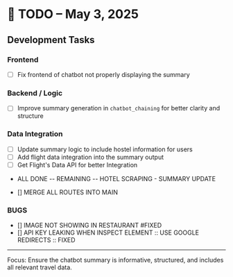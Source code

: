# 📝 TODO – May 3, 2025

##  Development Tasks

###  Frontend
- [ ] Fix frontend of chatbot not properly displaying the summary

###  Backend / Logic
- [ ] Improve summary generation in `chatbot_chaining` for better clarity and structure

###  Data Integration
- [ ] Update summary logic to include hostel information for users
- [ ] Add flight data integration into the summary output
- [ ] Get Flight's Data API for better Integration
- ALL DONE -- REMAINING  -- HOTEL SCRAPING - SUMMARY UPDATE



- [] MERGE ALL ROUTES INTO MAIN

### BUGS
- []  IMAGE NOT SHOWING IN RESTAURANT #FIXED
- []  API KEY LEAKING WHEN INSPECT ELEMENT :: USE GOOGLE REDIRECTS :: FIXED

---

 Focus: Ensure the chatbot summary is informative, structured, and includes all relevant travel data.
